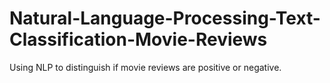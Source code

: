 # Natural-Language-Processing-Text-Classification-Movie-Reviews
Using NLP to distinguish if movie reviews are positive or negative.

